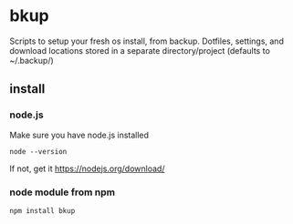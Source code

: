 # bkup

Scripts to setup your fresh os install, from backup.
Dotfiles, settings, and download locations stored in
a separate directory/project (defaults to ~/.backup/)

## install

### node.js

Make sure you have node.js installed

	node --version

If not, get it <https://nodejs.org/download/>

### node module from npm

	npm install bkup
